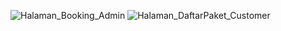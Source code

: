 ![Halaman_Booking_Admin](https://github.com/user-attachments/assets/12557bca-e6ac-4d93-87d8-c7c7183d32af)
![Halaman_DaftarPaket_Customer](https://github.com/user-attachments/assets/54ed36f2-6beb-4573-b42c-c858c21c17a8)
